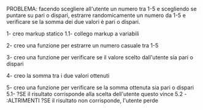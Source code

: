 PROBLEMA: facendo scegliere all'utente un numero tra 1-5 e scegliendo se puntare su pari o dispari, estrarre randomicamente un numero da 1-5 e verificare se la somma dei due valori è pari o dispari.

1- creo markup statico
    1.1- collego markup a variabili

2- creo una funzione per estrarre un numero casuale tra 1-5

3- creo una funzione per verificare se il valore scelto dall'utente sia pari o dispari

4- creo la somma tra i due valori ottenuti

5- creo una funzione per verificare se la somma ottenuta sia pari o dispari
 5.1- ?SE il risultato corrisponde alla scelta dell'utente questo vince
 5.2 - :ALTRIMENTI ?SE il risultato non corrisponde, l'utente perde